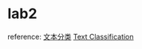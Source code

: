 # lab2

reference: [文本分类](https://github.com/gaussic/text-classification-cnn-rnn) [Text Classification](https://github.com/brightmart/text_classification)
